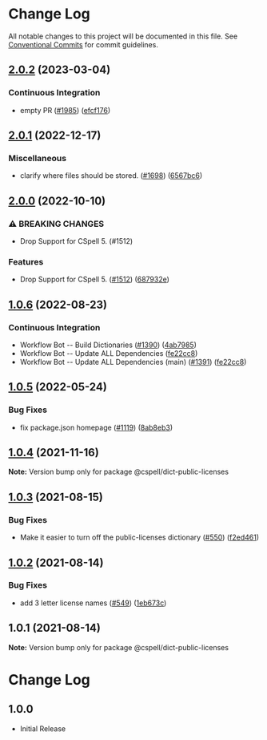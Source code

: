 # Change Log

All notable changes to this project will be documented in this file.
See [Conventional Commits](https://conventionalcommits.org) for commit guidelines.

## [2.0.2](https://github.com/streetsidesoftware/cspell-dicts/compare/@cspell/dict-public-licenses@2.0.1...@cspell/dict-public-licenses@2.0.2) (2023-03-04)


### Continuous Integration

* empty PR ([#1985](https://github.com/streetsidesoftware/cspell-dicts/issues/1985)) ([efcf176](https://github.com/streetsidesoftware/cspell-dicts/commit/efcf1762763e2b587ab5a711ff477e2400308285))

## [2.0.1](https://github.com/streetsidesoftware/cspell-dicts/compare/@cspell/dict-public-licenses@2.0.0...@cspell/dict-public-licenses@2.0.1) (2022-12-17)


### Miscellaneous

* clarify where files should be stored. ([#1698](https://github.com/streetsidesoftware/cspell-dicts/issues/1698)) ([6567bc6](https://github.com/streetsidesoftware/cspell-dicts/commit/6567bc62130404cb32945bdcc3bf07316c839396))

## [2.0.0](https://github.com/streetsidesoftware/cspell-dicts/compare/@cspell/dict-public-licenses@1.0.6...@cspell/dict-public-licenses@2.0.0) (2022-10-10)


### ⚠ BREAKING CHANGES

* Drop Support for CSpell 5. (#1512)

### Features

* Drop Support for CSpell 5. ([#1512](https://github.com/streetsidesoftware/cspell-dicts/issues/1512)) ([687932e](https://github.com/streetsidesoftware/cspell-dicts/commit/687932e187e4bce87d7904e3a2e53dd6de6ac372))

## [1.0.6](https://github.com/streetsidesoftware/cspell-dicts/compare/@cspell/dict-public-licenses@1.0.5...@cspell/dict-public-licenses@1.0.6) (2022-08-23)


### Continuous Integration

* Workflow Bot -- Build Dictionaries ([#1390](https://github.com/streetsidesoftware/cspell-dicts/issues/1390)) ([4ab7985](https://github.com/streetsidesoftware/cspell-dicts/commit/4ab7985589f30cf5320889f93496ae0355ca87f4))
* Workflow Bot -- Update ALL Dependencies ([fe22cc8](https://github.com/streetsidesoftware/cspell-dicts/commit/fe22cc876c142ea4ad5268d9fe0aa4c5db5c36e1))
* Workflow Bot -- Update ALL Dependencies (main) ([#1391](https://github.com/streetsidesoftware/cspell-dicts/issues/1391)) ([fe22cc8](https://github.com/streetsidesoftware/cspell-dicts/commit/fe22cc876c142ea4ad5268d9fe0aa4c5db5c36e1))

## [1.0.5](https://github.com/streetsidesoftware/cspell-dicts/compare/@cspell/dict-public-licenses@1.0.4...@cspell/dict-public-licenses@1.0.5) (2022-05-24)


### Bug Fixes

* fix package.json homepage ([#1119](https://github.com/streetsidesoftware/cspell-dicts/issues/1119)) ([8ab8eb3](https://github.com/streetsidesoftware/cspell-dicts/commit/8ab8eb3733b7b9c783b5d93fdeff4d4ca739e8f4))





## [1.0.4](https://github.com/streetsidesoftware/cspell-dicts/compare/@cspell/dict-public-licenses@1.0.3...@cspell/dict-public-licenses@1.0.4) (2021-11-16)

**Note:** Version bump only for package @cspell/dict-public-licenses





## [1.0.3](https://github.com/streetsidesoftware/cspell-dicts/compare/@cspell/dict-public-licenses@1.0.2...@cspell/dict-public-licenses@1.0.3) (2021-08-15)


### Bug Fixes

* Make it easier to turn off the public-licenses dictionary ([#550](https://github.com/streetsidesoftware/cspell-dicts/issues/550)) ([f2ed461](https://github.com/streetsidesoftware/cspell-dicts/commit/f2ed461e61c07285ba4b15127890a0809abffc2b))





## [1.0.2](https://github.com/streetsidesoftware/cspell-dicts/compare/@cspell/dict-public-licenses@1.0.1...@cspell/dict-public-licenses@1.0.2) (2021-08-14)


### Bug Fixes

* add 3 letter license names ([#549](https://github.com/streetsidesoftware/cspell-dicts/issues/549)) ([1eb673c](https://github.com/streetsidesoftware/cspell-dicts/commit/1eb673cd203a8589ce91422e8e95429e5f740a73))





## 1.0.1 (2021-08-14)

**Note:** Version bump only for package @cspell/dict-public-licenses





# Change Log

## 1.0.0

- Initial Release

